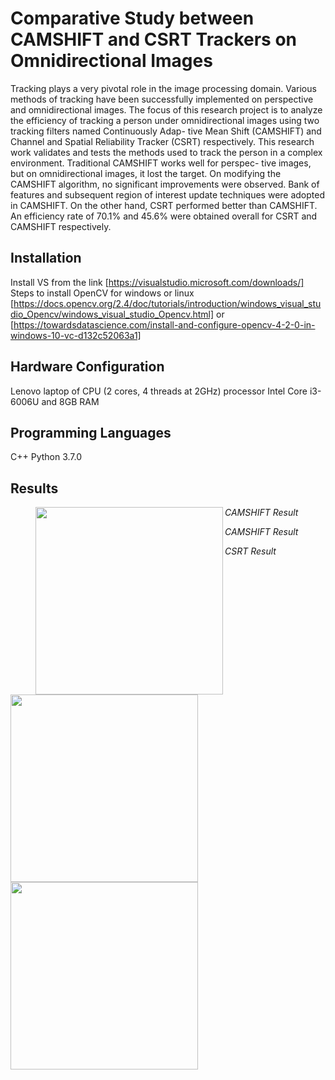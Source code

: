 # Comparative Study between CAMSHIFT and CSRT Trackers on Omnidirectional Images
Tracking plays a very pivotal role in the image processing domain. Various methods of
tracking have been successfully implemented on perspective and omnidirectional images. 
The focus of this research project is to analyze the efficiency of tracking a person
under omnidirectional images using two tracking filters named Continuously Adap-
tive Mean Shift (CAMSHIFT) and Channel and Spatial Reliability Tracker (CSRT)
respectively. This research work validates and tests the methods used to track the
person in a complex environment. Traditional CAMSHIFT works well for perspec-
tive images, but on omnidirectional images, it lost the target. On modifying the
CAMSHIFT algorithm, no significant improvements were observed. Bank of features
and subsequent region of interest update techniques were adopted in CAMSHIFT.
On the other hand, CSRT performed better than CAMSHIFT. An efficiency rate of
70.1% and 45.6% were obtained overall for CSRT and CAMSHIFT respectively.
## Installation
Install VS from the link [https://visualstudio.microsoft.com/downloads/]<br/>
Steps to install OpenCV for windows or linux
[https://docs.opencv.org/2.4/doc/tutorials/introduction/windows_visual_studio_Opencv/windows_visual_studio_Opencv.html] or
[https://towardsdatascience.com/install-and-configure-opencv-4-2-0-in-windows-10-vc-d132c52063a1]
## Hardware Configuration
Lenovo laptop of CPU (2 cores, 4 threads at 2GHz)
processor Intel Core i3-6006U and 8GB RAM
## Programming Languages
C++ Python 3.7.0
## Results
<figure>
<em>CAMSHIFT Result</em>
<img src="https://user-images.githubusercontent.com/55394276/199112694-2167ebed-a55f-4c76-b541-c8b18ccbac16.png" width=300, height=300, align="left">
</figure>

<em>CAMSHIFT Result</em>
<img src="https://user-images.githubusercontent.com/55394276/199112701-9181c03d-a72a-45e0-a646-bc4b7ed4dace.png" width=300, height=300, align="left">
 
<em>CSRT Result</em>
<img src="https://user-images.githubusercontent.com/55394276/199112704-c8b36b68-8944-4436-9168-0579712f58bc.png" width=300, height=300, align="left">

